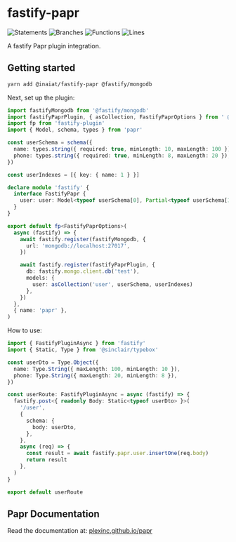 # fastify-papr

![Statements](https://img.shields.io/badge/statements-98.75%25-brightgreen.svg?style=flat) ![Branches](https://img.shields.io/badge/branches-85%25-yellow.svg?style=flat) ![Functions](https://img.shields.io/badge/functions-100%25-brightgreen.svg?style=flat) ![Lines](https://img.shields.io/badge/lines-98.75%25-brightgreen.svg?style=flat)

A fastify Papr plugin integration.

## Getting started

```bash
yarn add @inaiat/fastify-papr @fastify/mongodb
```

Next, set up the plugin:

```ts
import fastifyMongodb from '@fastify/mongodb'
import fastifyPaprPlugin, { asCollection, FastifyPaprOptions } from ' @inaiat/fastify-papr'
import fp from 'fastify-plugin'
import { Model, schema, types } from 'papr'

const userSchema = schema({
  name: types.string({ required: true, minLength: 10, maxLength: 100 }),
  phone: types.string({ required: true, minLength: 8, maxLength: 20 }),
})

const userIndexes = [{ key: { name: 1 } }]

declare module 'fastify' {
  interface FastifyPapr {
    user: user: Model<typeof userSchema[0], Partial<typeof userSchema[1]>>
  }
}

export default fp<FastifyPaprOptions>(
  async (fastify) => {
    await fastify.register(fastifyMongodb, {
      url: 'mongodb://localhost:27017',
    })

    await fastify.register(fastifyPaprPlugin, {
      db: fastify.mongo.client.db('test'),
      models: { 
        user: asCollection('user', userSchema, userIndexes) 
      },
    })
  },
  { name: 'papr' },
)
```

How to use:

```ts
import { FastifyPluginAsync } from 'fastify'
import { Static, Type } from '@sinclair/typebox'

const userDto = Type.Object({
  name: Type.String({ maxLength: 100, minLength: 10 }),
  phone: Type.String({ maxLength: 20, minLength: 8 }),
})

const userRoute: FastifyPluginAsync = async (fastify) => {
  fastify.post<{ readonly Body: Static<typeof userDto> }>(
    '/user',
    {
      schema: {
        body: userDto,
      },
    },
    async (req) => {
      const result = await fastify.papr.user.insertOne(req.body)
      return result
    },
  )
}

export default userRoute
```

## Papr Documentation

Read the documentation at: [plexinc.github.io/papr](https://plexinc.github.io/papr/)
